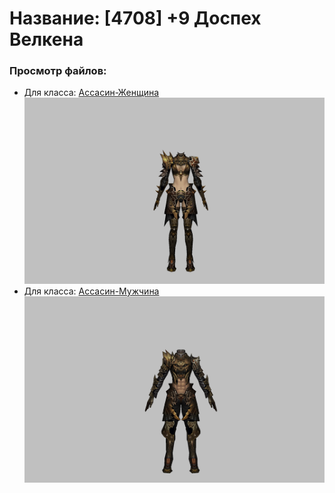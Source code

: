 # Название: [4708] +9 Доспех Велкена

### Просмотр файлов:
- Для класса: [Ассасин-Женщина](Ассасин-Женщина)
![p070021.png](Ассасин-Женщина/p070021.png)
- Для класса: [Ассасин-Мужчина](Ассасин-Мужчина)
![p060021.png](Ассасин-Мужчина/p060021.png)

